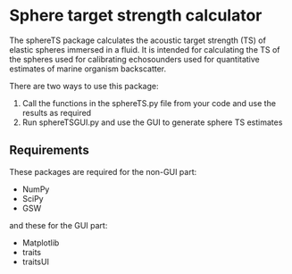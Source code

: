 # Sphere target strength calculator

The sphereTS package calculates the acoustic target strength (TS) of elastic spheres immersed in a fluid. It is intended for calculating the TS of the spheres used for calibrating echosounders used for quantitative estimates of marine organism backscatter.

There are two ways to use this package:

1. Call the functions in the sphereTS.py file from your code and use the results as required
2. Run sphereTSGUI.py and use the GUI to generate sphere TS estimates

## Requirements

These packages are required for the non-GUI part:

- NumPy
- SciPy
- GSW

and these for the GUI part:

- Matplotlib
- traits
- traitsUI

